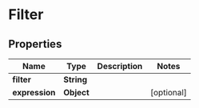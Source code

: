 

# Filter


## Properties

| Name | Type | Description | Notes |
|------------ | ------------- | ------------- | -------------|
|**filter** | **String** |  |  |
|**expression** | **Object** |  |  [optional] |



